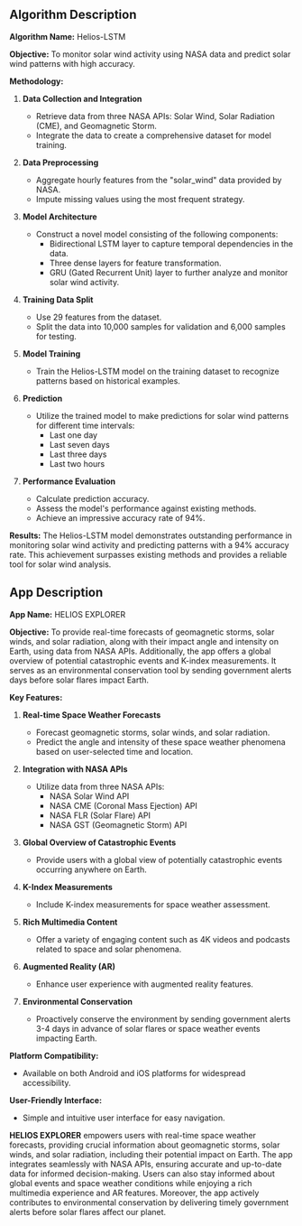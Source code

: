 **Algorithm Description**
----------------------------------------------------------------------------------------------------------------------------------------------------------------------------------------------------------------------
**Algorithm Name:** Helios-LSTM

**Objective:** To monitor solar wind activity using NASA data and predict solar wind patterns with high accuracy.

**Methodology:**

1. **Data Collection and Integration**
   - Retrieve data from three NASA APIs: Solar Wind, Solar Radiation (CME), and Geomagnetic Storm.
   - Integrate the data to create a comprehensive dataset for model training.

2. **Data Preprocessing**
   - Aggregate hourly features from the "solar_wind" data provided by NASA.
   - Impute missing values using the most frequent strategy.
   
3. **Model Architecture**
   - Construct a novel model consisting of the following components:
     - Bidirectional LSTM layer to capture temporal dependencies in the data.
     - Three dense layers for feature transformation.
     - GRU (Gated Recurrent Unit) layer to further analyze and monitor solar wind activity.
   
4. **Training Data Split**
   - Use 29 features from the dataset.
   - Split the data into 10,000 samples for validation and 6,000 samples for testing.

5. **Model Training**
   - Train the Helios-LSTM model on the training dataset to recognize patterns based on historical examples.
   
6. **Prediction**
   - Utilize the trained model to make predictions for solar wind patterns for different time intervals:
     - Last one day
     - Last seven days
     - Last three days
     - Last two hours
     
7. **Performance Evaluation**
   - Calculate prediction accuracy.
   - Assess the model's performance against existing methods.
   - Achieve an impressive accuracy rate of 94%.
   
**Results:**
The Helios-LSTM model demonstrates outstanding performance in monitoring solar wind activity and predicting patterns with a 94% accuracy rate. This achievement surpasses existing methods and provides a reliable tool for solar wind analysis.


**App Description**
----------------------------------------------------------------------------------------------------------------------------------------------------------------------------------------------------------------------
**App Name:** HELIOS EXPLORER

**Objective:** To provide real-time forecasts of geomagnetic storms, solar winds, and solar radiation, along with their impact angle and intensity on Earth, using data from NASA APIs. Additionally, the app offers a global overview of potential catastrophic events and K-index measurements. It serves as an environmental conservation tool by sending government alerts days before solar flares impact Earth.

**Key Features:**

1. **Real-time Space Weather Forecasts**
   - Forecast geomagnetic storms, solar winds, and solar radiation.
   - Predict the angle and intensity of these space weather phenomena based on user-selected time and location.

2. **Integration with NASA APIs**
   - Utilize data from three NASA APIs:
     - NASA Solar Wind API
     - NASA CME (Coronal Mass Ejection) API
     - NASA FLR (Solar Flare) API
     - NASA GST (Geomagnetic Storm) API

3. **Global Overview of Catastrophic Events**
   - Provide users with a global view of potentially catastrophic events occurring anywhere on Earth.

4. **K-Index Measurements**
   - Include K-index measurements for space weather assessment.

5. **Rich Multimedia Content**
   - Offer a variety of engaging content such as 4K videos and podcasts related to space and solar phenomena.

6. **Augmented Reality (AR)**
   - Enhance user experience with augmented reality features.

7. **Environmental Conservation**
   - Proactively conserve the environment by sending government alerts 3-4 days in advance of solar flares or space weather events impacting Earth.

**Platform Compatibility:**
   - Available on both Android and iOS platforms for widespread accessibility.

**User-Friendly Interface:**
   - Simple and intuitive user interface for easy navigation.

**HELIOS EXPLORER** empowers users with real-time space weather forecasts, providing crucial information about geomagnetic storms, solar winds, and solar radiation, including their potential impact on Earth. The app integrates seamlessly with NASA APIs, ensuring accurate and up-to-date data for informed decision-making. Users can also stay informed about global events and space weather conditions while enjoying a rich multimedia experience and AR features. Moreover, the app actively contributes to environmental conservation by delivering timely government alerts before solar flares affect our planet.
